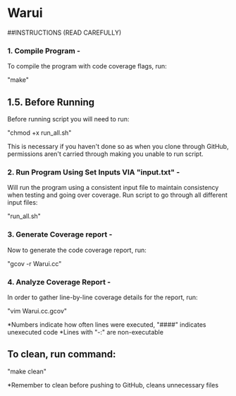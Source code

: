 # Warui

##INSTRUCTIONS (READ CAREFULLY) 


### 1. Compile Program -
To compile the program with code coverage flags, run:

"make"                  

## 1.5. Before Running
Before running script you will need to run:

"chmod +x run_all.sh"

This is necessary if you haven't done so as when you clone through GitHub, permissions 
aren't carried through making you unable to run script.

### 2. Run Program Using Set Inputs VIA "input.txt" -
Will run the program using a consistent input file to maintain consistency when
testing and going over coverage. Run script to go through all different input files:

"run_all.sh" 

### 3. Generate Coverage report -
Now to generate the code coverage report, run:

"gcov -r Warui.cc"      

### 4. Analyze Coverage Report -
In order to gather line-by-line coverage details for the report, run:

"vim Warui.cc.gcov" 

*Numbers indicate how often lines were executed, "####" indicates unexecuted code
*Lines with "-:" are non-executable 

## To clean, run command:

"make clean"

*Remember to clean before pushing to GitHub, cleans unnecessary files
